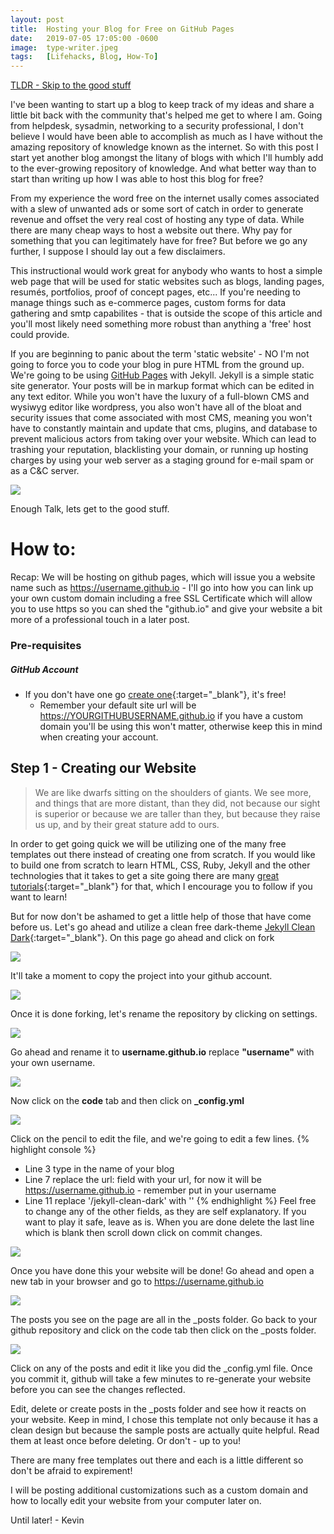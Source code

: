 ```yaml
---
layout: post
title:  Hosting your Blog for Free on GitHub Pages
date:   2019-07-05 17:05:00 -0600
image:  type-writer.jpeg
tags:   [Lifehacks, Blog, How-To]
---
```


<a href='#how-to'>TLDR - Skip to the good stuff</a>

I've been wanting to start up a blog to keep track of my ideas and share a little bit back with the community that's helped me get to where I am. Going from helpdesk, sysadmin, networking to a security professional, I don't believe I would have been able to accomplish as much as I have without the amazing repository of knowledge known as the internet. So with this post I start yet another blog amongst the litany of blogs with which I'll humbly add to the ever-growing repository of knowledge. And what better way than to start than writing up how I was able to host this blog for free?

From my experience the word free on the internet usally comes associated with a slew of unwanted ads or some sort of catch in order to generate revenue and offset the very real cost of hosting any type of data. While there are many cheap ways to host a website out there. Why pay for something that you can legitimately have for free? But before we go any further, I suppose I should lay out a few disclaimers. 

This instructional would work great for anybody who wants to host a simple web page that will be used for static websites such as blogs, landing pages, resumés, portfolios, proof of concept pages, etc... If you're needing to manage things such as e-commerce pages, custom forms for data gathering and smtp capabilites - that is outside the scope of this article and you'll most likely need something more robust than anything a 'free' host could provide. 

If you are beginning to panic about the term 'static website' - NO I'm not going to force you to code your blog in pure HTML from the ground up. We're going to be using <a href="https://pages.github.com/">GitHub Pages</a> with Jekyll. Jekyll is a simple static site generator. Your posts will be in markup format which can be edited in any text editor. While you won't have the luxury of a full-blown CMS and wysiwyg editor like wordpress, you also won't have all of the bloat and security issues that come associated with most CMS, meaning you won't have to constantly maintain and update that cms, plugins, and database to prevent malicious actors from taking over your website. Which can lead to trashing your reputation, blacklisting your domain, or running up hosting charges by using your web server as a staging ground for e-mail spam or as a C&C server.   

![]({{site.baseurl}}/img/blog.jpg)

Enough Talk, lets get to the good stuff. 

# How to: 
Recap: We will be hosting on github pages, which will issue you a website name such as https://username.github.io - I'll go into how you can link up your own custom domain including a free SSL Certificate which will allow you to use https so you can shed the "github.io" and give your website a bit more of a professional touch in a later post. 

### Pre-requisites
##### GitHub Account
* If you don't have one go [create one](https://github.com/join){:target="_blank"}, it's free!
	* Remember your default site url will be https://YOURGITHUBUSERNAME.github.io if you have a custom domain you'll be using this won't matter, otherwise keep this in mind when creating your account. 

## Step 1 - Creating our Website
> We are like dwarfs sitting on the shoulders of giants. We see more, and things that are more distant, than they did, not because our sight is superior or because we are taller than they, but because they raise us up, and by their great stature add to ours.

In order to get going quick we will be utilizing one of the many free templates out there instead of creating one from scratch. If you would like to build one from scratch to learn HTML, CSS, Ruby, Jekyll and the other technologies that it takes to get a site going there are many [great tutorials](http://jmcglone.com/guides/github-pages/){:target="_blank"} for that, which I encourage you to follow if you want to learn! 

But for now don't be ashamed to get a little help of those that have come before us. Let's go ahead and utilize a clean free dark-theme [Jekyll Clean Dark](https://github.com/streetturtle/jekyll-clean-dark){:target="_blank"}. 
On this page go ahead and click on fork

![]({{site.baseurl}}/img/free-blog/fork-it.png)

It'll take a moment to copy the project into your github account. 

![]({{site.baseurl}}/img/free-blog/forking.png)

Once it is done forking, let's rename the repository by clicking on settings. 

![]({{site.baseurl}}/img/free-blog/settings.png)

Go ahead and rename it to **username.github.io** replace **"username"** with your own username. 

![]({{site.baseurl}}/img/free-blog/code-configyml.png)

Now click on the **code** tab and then click on **_config.yml** 

![]({{site.baseurl}}/img/free-blog/edit.png)

Click on the pencil to edit the file, and we're going to edit a few lines. 
{% highlight console %}
* Line 3 type in the name of your blog 
* Line 7 replace the url: field with your url, for now it will be https://username.github.io - remember put in your username
* Line 11 replace '/jekyll-clean-dark' with ''
{% endhighlight %}
Feel free to change any of the other fields, as they are self explanatory. If you want to play it safe, leave as is. 
When you are done delete the last line which is blank then scroll down click on commit changes. 

![]({{site.baseurl}}/img/free-blog/commit.png)

Once you have done this your website will be done! Go ahead and open a new tab in your browser and go to https://username.github.io

![]({{site.baseurl}}/img/free-blog/blog_example.png)

The posts you see on the page are all in the _posts folder. Go back to your github repository and click on the code tab then click on the _posts folder. 

![]({{site.baseurl}}/img/free-blog/posts.png)

Click on any of the posts and edit it like you did the _config.yml file. Once you commit it, github will take a few minutes to re-generate your website before you can see the changes reflected.

Edit, delete or create posts in the _posts folder and see how it reacts on your website. Keep in mind, I chose this template not only because it has a clean design but because the sample posts are actually quite helpful. Read them at least once before deleting. Or don't - up to you!

There are many free templates out there and each is a little different so don't be afraid to expirement!

I will be posting additional customizations such as a custom domain and how to locally edit your website from your computer later on. 

Until later! - Kevin
